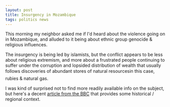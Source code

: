 ```yaml
---
layout: post
title: Insurgency in Mozambique
tags: politics news  
---
```


This morning my neighbor asked me if I'd heard about the violence going on in Mozambique, and alluded to it being about ethnic group genocide & religious influences. 

The insurgency is being led by islamists, but the conflict appears to be less about religious extremism, and more about a frustrated people continuing to suffer under the corruption and lopsided distribution of wealth that usually follows discoveries of abundant stores of natural resources&#151;in this case, rubies & natural gas.

I was kind of surprised not to find more readily available info on the subject, but here's a decent [article from the BBC](https://www.bbc.com/news/world-africa-54183948) that provides some historical / regional context.
